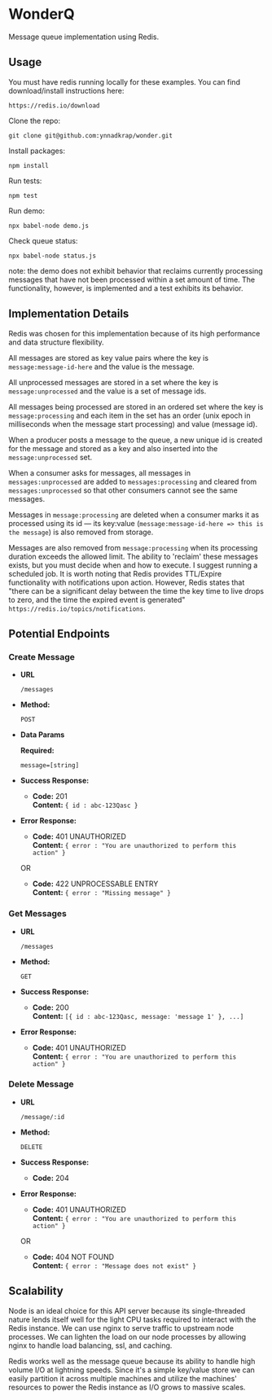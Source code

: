 # WonderQ

Message queue implementation using Redis.

## Usage

You must have redis running locally for these examples. You can find download/install instructions here:

`https://redis.io/download`

Clone the repo:

`git clone git@github.com:ynnadkrap/wonder.git`

Install packages:

`npm install`

Run tests:

`npm test`

Run demo:

`npx babel-node demo.js`

Check queue status:

`npx babel-node status.js`


note: the demo does not exhibit behavior that reclaims currently processing messages that have not been processed within a set amount of time. The functionality, however, is implemented and a test exhibits its behavior.

## Implementation Details

Redis was chosen for this implementation because of its high performance and data structure flexibility.

All messages are stored as key value pairs where the key is `message:message-id-here` and the value is the message.

All unprocessed messages are stored in a set where the key is `message:unprocessed` and the value is a set of message ids.

All messages being processed are stored in an ordered set where the key is `message:processing` and each item in the set has an order (unix epoch in milliseconds when the message start processing) and value (message id).

When a producer posts a message to the queue, a new unique id is created for the message and stored as a key and also inserted into the `message:unprocessed` set.

When a consumer asks for messages, all messages in `messages:unprocessed` are added to `messages:processing` and cleared from `messages:unprocessed` so that other consumers cannot see the same messages.

Messages in `message:processing` are deleted when a consumer marks it as processed using its id — its key:value (`message:message-id-here => this is the message`) is also removed from storage.

Messages are also removed from `message:processing` when its processing duration exceeds the allowed limit. The ability to 'reclaim' these messages exists, but you must decide when and how to execute. I suggest running a scheduled job. It is worth noting that Redis provides TTL/Expire functionality with notifications upon action. However, Redis states that "there can be a significant delay between the time the key time to live drops to zero, and the time the expired event is generated" `https://redis.io/topics/notifications`.

## Potential Endpoints

### Create Message
* **URL**

  `/messages`

* **Method:**

  `POST`

* **Data Params**

  **Required:**

  `message=[string]`

* **Success Response:**

  * **Code:** 201 <br />
    **Content:** `{ id : abc-123Qasc }`

* **Error Response:**

  * **Code:** 401 UNAUTHORIZED <br />
    **Content:** `{ error : "You are unauthorized to perform this action" }`

  OR

  * **Code:** 422 UNPROCESSABLE ENTRY <br />
    **Content:** `{ error : "Missing message" }`


### Get Messages
* **URL**

  `/messages`

* **Method:**

  `GET`

* **Success Response:**

  * **Code:** 200 <br />
    **Content:** `[{ id : abc-123Qasc, message: 'message 1' }, ...]`

* **Error Response:**

  * **Code:** 401 UNAUTHORIZED <br />
    **Content:** `{ error : "You are unauthorized to perform this action" }`

### Delete Message
* **URL**

  `/message/:id`

* **Method:**

  `DELETE`

* **Success Response:**

  * **Code:** 204 <br />

* **Error Response:**

  * **Code:** 401 UNAUTHORIZED <br />
    **Content:** `{ error : "You are unauthorized to perform this action" }`

  OR

  * **Code:** 404 NOT FOUND <br />
    **Content:** `{ error : "Message does not exist" }`


## Scalability

Node is an ideal choice for this API server because its single-threaded nature lends itself well for the light CPU tasks required to interact with the Redis instance. We can use nginx to serve traffic to upstream node processes. We can lighten the load on our node processes by allowing nginx to handle load balancing, ssl, and caching.

Redis works well as the message queue because its ability to handle high volume I/O at lightning speeds. Since it's a simple key/value store we can easily partition it across multiple machines and utilize the machines' resources to power the Redis instance as I/O grows to massive scales.
